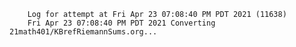         Log for attempt at Fri Apr 23 07:08:40 PM PDT 2021 (11638)
        Fri Apr 23 07:08:40 PM PDT 2021 Converting 21math401/KBrefRiemannSums.org...
